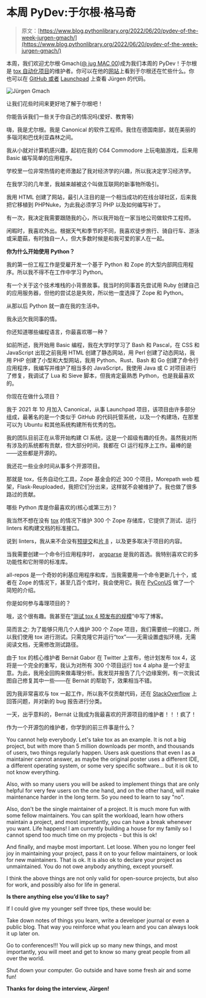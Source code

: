 # 本周 PyDev:于尔根·格马奇

> 原文：[https://www.blog.pythonlibrary.org/2022/06/20/pydev-of-the-week-jurgen-gmach/](https://www.blog.pythonlibrary.org/2022/06/20/pydev-of-the-week-jurgen-gmach/)

本周，我们欢迎尤尔根·Gmach([@ jug MAC 00](https://twitter.com/jugmac00))成为我们本周的 PyDev！于尔根是 [tox 自动化项目](https://tox.wiki/en/latest/)的维护者。你可以在他的[网站](https://jugmac00.github.io/)上看到于尔根还在忙些什么。你也可以在 [GitHub 或者](https://github.com/jugmac00) [Launchpad](https://launchpad.net/~jugmac00) 上查看 Jürgen 的代码。

![Jürgen Gmach](../Images/3305d3651d44e032e4f612ae6e2c1d21.png)

让我们花些时间来更好地了解于尔根吧！

你能告诉我们一些关于你自己的情况吗(爱好、教育等)

嗨，我是尤尔根。我是 Canonical 的软件工程师。我住在德国南部，就在美丽的多瑙河和巴伐利亚森林之间。

我从小就对计算机感兴趣，起初在我的 C64 Commodore 上玩电脑游戏，后来用 Basic 编写简单的应用程序。

学校里一位非常热情的老师激起了我对经济学的兴趣，所以我决定学习经济学。

在我学习的几年里，我越来越被这个叫做互联网的新事物所吸引。

我用 HTML 创建了网站，最引人注目的是一个相当成功的在线台球社区，后来我把它移植到 PHPNuke，为此我必须学习 PHP 以及如何编写补丁。

有一次，我决定我需要跟随我的心，所以我开始在一家当地公司做软件工程师。

闲暇时，我喜欢外出。根据天气和季节的不同，我喜欢徒步旅行、骑自行车、游泳或采蘑菇，有时独自一人，但大多数时候是和我可爱的家人在一起。

**你为什么开始使用 Python？**

我的第一份工程工作是受雇开发一个基于 Python 和 Zope 的大型内部网应用程序。所以我不得不在工作中学习 Python。

有一个关于这个技术堆栈的小背景故事。我当时的同事首先尝试用 Ruby 创建自己的应用服务器，但他的尝试总是失败，所以他一度选择了 Zope 和 Python。

从那以后 Python 就一直在我的生活中。

我永远欠我同事的情。

你还知道哪些编程语言，你最喜欢哪一种？

如前所述，我开始用 Basic 编程，我在大学时学习了 Bash 和 Pascal，在 CSS 和 JavaScript 出现之前我用 HTML 创建了静态网站，用 Perl 创建了动态网站，我用 PHP 创建了小型和大型网站，我用 Python、Rust、Bash 和 Go 创建了命令行应用程序，我编写并维护了相当多的 JavaScript，我使用 Java 或 C 对项目进行了修复，我调试了 Lua 和 Sieve 脚本，但我肯定最熟悉 Python，也是我最喜欢的。

你现在在做什么项目？

我于 2021 年 10 月加入 Canonical，从事 Launchpad 项目，该项目由许多部分组成，最著名的是一个类似于 GitHub 的代码托管系统，以及一个构建场，在那里可以为 Ubuntu 和其他系统构建所有优秀的包。

我的团队目前正在从零开始构建 CI 系统，这是一个超级有趣的任务。虽然我对所有涉及的系统都有贡献，但大部分时间，我都在 CI 运行程序上工作。最棒的是——这些都是开源的。

我还花一些业余时间从事多个开源项目。

那就是 tox，任务自动化工具，Zope 基金会的近 300 个项目，Morepath web 框架，Flask-Reuploaded，我把它们分出来，这样就不会被维护了。我也做了很多路过的贡献。

哪些 Python 库是你最喜欢的(核心或第三方)？

我当然不想在没有 [tox](https://github.com/tox-dev/tox) 的情况下维护 300 个 Zope 存储库，它提供了测试、运行 linters 和构建文档的标准接口。

说到 linters，我从来不会没有[预提交](https://github.com/pre-commit/pre-commit)和[片 8](https://github.com/PyCQA/flake8) ，以及更多取决于项目的内容。

当我需要创建一个命令行应用程序时， [argparse](https://docs.python.org/3/library/argparse.html) 是我的首选。我特别喜欢它的多功能性和它附带的标准库。

all-repos 是一个奇妙的利基应用程序和库，当我需要用一个命令更新几十个，或者在 Zope 的情况下，甚至几百个库时，我会使用它。我在 [PyConUS](https://youtu.be/5zEn3Jta2Dg?t=2040) 做了一个简短的介绍。

你是如何参与毒理项目的？

哦，这个很有趣。我甚至在“[测试 tox 4 预发布的规模](https://jugmac00.github.io/blog/testing-the-tox-4-pre-release-at-scale/)”中写了博客。

简而言之:
为了能够只用几个人维护 300 个 Zope 项目，我们需要统一的接口，所以我们使用 tox 进行测试。只需克隆它并运行“tox”——无需设置虚拟环境，无需阅读文档，无需修改测试路径。

由于 tox 的核心维护者 Bernát Gabor 在 Twitter 上宣布，他计划发布 tox 4，这将是一个完全的重写，我认为对所有 300 个项目运行 tox 4 alpha 是一个好主意。为此，我用全回购来做毒理分析。我发现并报告了几个边缘案例，有一次我试图自己修复其中一些——在 Bernát 的帮助下，效果相当不错。

因为我非常喜欢与 tox 一起工作，所以我不仅贡献代码，还在 [StackOverflow](https://stackoverflow.com/tags/tox) 上回答问题，并对新的 bug 报告进行分类。

一天，出乎意料的，Bernát 让我成为我最喜欢的开源项目的维护者！！！疯了！

作为一个开源包的维护者，你学到的前三件事是什么？

You cannot help everybody. Let's take tox as an example. It is not a big project, but with more than 5 million downloads per month, and thousands of users, two things regularly happen. Users ask questions that even I as a maintainer cannot answer, as maybe the original poster uses a different IDE, a different operating system, or some very specific software... but it is ok to not know everything.

Also, with so many users you will be asked to implement things that are only helpful for very few users on the one hand, and on the other hand, will make maintenance harder in the long term. So you need to learn to say "no".

Also, don't be the single maintainer of a project. It is much more fun with some fellow maintainers. You can split the workload, learn how others maintain a project, and most importantly, you can have a break whenever you want. Life happens! I am currently building a house for my family so I cannot spend too much time on my projects - but this is ok!

And finally, and maybe most important. Let loose. When you no longer feel joy in maintaining your project, pass it on to your fellow maintainers, or look for new maintainers. That is ok. It is also ok to declare your project as unmaintained. You do not owe anybody anything, except yourself.

I think the above things are not only valid for open-source projects, but also for work, and possibly also for life in general.

**Is there anything else you’d like to say?**

If I could give my younger self three tips, these would be:

Take down notes of things you learn, write a developer journal or even a public blog. That way you reinforce what you learn and you can always look it up later on.

Go to conferences!!! You will pick up so many new things, and most importantly, you will meet and get to know so many great people from all over the world.

Shut down your computer. Go outside and have some fresh air and some fun!

**Thanks for doing the interview, Jürgen!**